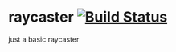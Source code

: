 # raycaster [![Build Status](https://travis-ci.org/io12/raycaster.svg?branch=master)](https://travis-ci.org/io12/raycaster)
just a basic raycaster
